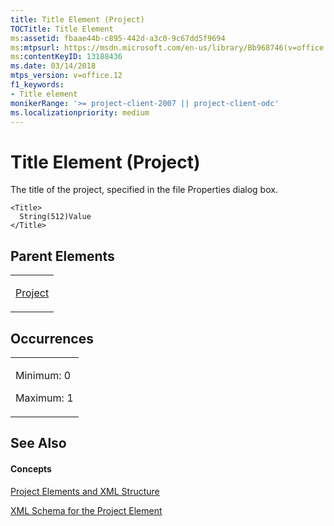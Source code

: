```yaml
---
title: Title Element (Project)
TOCTitle: Title Element
ms:assetid: fbaae44b-c895-442d-a3c0-9c67dd5f9694
ms:mtpsurl: https://msdn.microsoft.com/en-us/library/Bb968746(v=office.12)
ms:contentKeyID: 13188436
ms.date: 03/14/2018
mtps_version: v=office.12
f1_keywords:
- Title element
monikerRange: '>= project-client-2007 || project-client-odc'
ms.localizationpriority: medium
---
```


# Title Element (Project)




The title of the project, specified in the file Properties dialog box.

    <Title>
      String(512)Value
    </Title>

## Parent Elements

<table>
<colgroup>
<col style="width: 100%" />
</colgroup>
<tbody>
<tr class="odd">
<td><p><a href="project-element.md">Project</a></p></td>
</tr>
</tbody>
</table>

## Occurrences

<table>
<colgroup>
<col style="width: 100%" />
</colgroup>
<tbody>
<tr class="odd">
<td><p>Minimum: 0</p>
<p>Maximum: 1</p></td>
</tr>
</tbody>
</table>

## See Also

#### Concepts

[Project Elements and XML Structure](project-elements-and-xml-structure.md)

[XML Schema for the Project Element](xml-schema-for-the-project-element.md)


